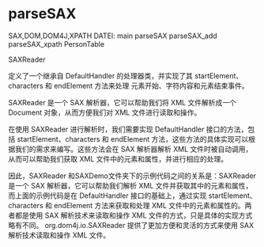 # parseSAX
SAX,DOM,DOM4J,XPATH
DATEI:
  main
  parseSAX
  parseSAX_add
  parseSAX_xpath
  PersonTable

SAXReader

定义了一个继承自 DefaultHandler 的处理器类，并实现了其 startElement、characters 和 endElement 方法来处理
元素开始、字符内容和元素结束事件。

SAXReader 是一个 SAX 解析器，它可以帮助我们将 XML 文件解析成一个 Document 对象，从而方便我们对 XML 文件进行读取和操作。

在使用 SAXReader 进行解析时，我们需要实现 DefaultHandler 接口的方法，包括 startElement、characters 和 endElement 方法，这些方法的具体实现可以根据我们的需求来编写。这些方法会在 SAX 解析器解析 XML 文件时被自动调用，从而可以帮助我们获取 XML 文件中的元素和属性，并进行相应的处理。

因此，SAXReader 和SAXDemo文件夹下的示例代码之间的关系是：SAXReader 是一个 SAX 解析器，它可以帮助我们解析 XML 文件并获取其中的元素和属性，而上面的示例代码是在 DefaultHandler 接口的基础上，通过实现 startElement、characters 和 endElement 方法来获取和处理 XML 文件中的元素和属性的。两者都是使用 SAX 解析技术来读取和操作 XML 文件的方式，只是具体的实现方式略有不同。
org.dom4j.io.SAXReader 提供了更加方便和灵活的方式来使用 SAX 解析技术读取和操作 XML 文件。